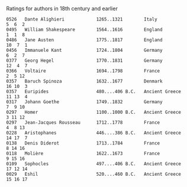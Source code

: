 Ratings for authors in 18th century and earlier


    0526   Dante Alighieri            1265..1321        Italy               5  6  2
    0495   William Shakespeare        1564..1616        England             1  1  8
    0486   Jane Austen                1775..1817        England            10  7  1
    0456   Immanuele Kant             1724..1804        Germany             6  2  7
    0377   Georg Hegel                1770..1831        Germany            12  4  7
    0366   Voltaire                   1694..1798        France              2  5 12
    0357   Baruch Spinoza             1632..1677        Denmark            16 10  3
    0357   Euripides                  480....406 B.C.   Ancient Greece     11 13  4
    0317   Johann Goethe              1749..1832        Germany             7  9 10
    0297   Homer                      1100..1000 B.C.   Ancient Greece      3 11 12
    0297   Jean-Jacques Rousseau      1712..1778        France              4  8 13
    0228   Aristophanes               446....386 B.C.   Ancient Greece     14 17  7
    0138   Denis Diderot              1713..1784        France              8 14 16
    0118   Molière                    1622..1673        France              9 15 16
    0109   Sophocles                  497....406 B.C.   Ancient Greece     17 12 14
    0029   Eshil                      520....460 B.C.   Ancient Greece     15 16 17